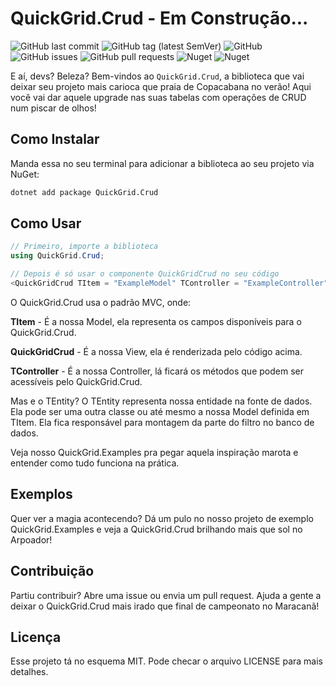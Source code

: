 # QuickGrid.Crud - Em Construção...

![GitHub last commit](https://img.shields.io/github/last-commit/carlosdealmeida/QuickGrid.Crud)
![GitHub tag (latest SemVer)](https://img.shields.io/github/v/tag/carlosdealmeida/QuickGrid.Crud)
![GitHub](https://img.shields.io/github/license/carlosdealmeida/QuickGrid.Crud)
![GitHub issues](https://img.shields.io/github/issues/carlosdealmeida/QuickGrid.Crud)
![GitHub pull requests](https://img.shields.io/github/issues-pr/carlosdealmeida/QuickGrid.Crud)
![Nuget](https://img.shields.io/nuget/v/QuickGrid.Crud)
![Nuget](https://img.shields.io/nuget/dt/QuickGrid.Crud?label=nuget%20downloads)


E aí, devs? Beleza? Bem-vindos ao `QuickGrid.Crud`, a biblioteca que vai deixar seu projeto mais carioca que praia de Copacabana no verão! Aqui você vai dar aquele upgrade nas suas tabelas com operações de CRUD num piscar de olhos!

## Como Instalar

Manda essa no seu terminal para adicionar a biblioteca ao seu projeto via NuGet:

```bash
dotnet add package QuickGrid.Crud
```

## Como Usar

```csharp
// Primeiro, importe a biblioteca
using QuickGrid.Crud;
```

```csharp
// Depois é só usar o componente QuickGridCrud no seu código
<QuickGridCrud TItem = "ExampleModel" TController = "ExampleController" TEntity = "ExampleEntity" />
```

O QuickGrid.Crud usa o padrão MVC, onde:

**TItem** - É a nossa Model, ela representa os campos disponíveis para o QuickGrid.Crud.  

**QuickGridCrud** - É a nossa View, ela é renderizada pelo código acima.  

**TController** - É a nossa Controller, lá ficará os métodos que podem ser acessíveis pelo QuickGrid.Crud.  

Mas e o TEntity? O TEntity representa nossa entidade na fonte de dados. Ela pode ser uma outra classe ou até mesmo a nossa Model definida em TItem.
Ela fica responsável para montagem da parte do filtro no banco de dados.

Veja nosso QuickGrid.Examples pra pegar aquela inspiração marota e entender como tudo funciona na prática.

## Exemplos
Quer ver a magia acontecendo? Dá um pulo no nosso projeto de exemplo QuickGrid.Examples e veja a QuickGrid.Crud brilhando mais que sol no Arpoador!

## Contribuição
Partiu contribuir? Abre uma issue ou envia um pull request. Ajuda a gente a deixar o QuickGrid.Crud mais irado que final de campeonato no Maracanã!

## Licença
Esse projeto tá no esquema MIT. Pode checar o arquivo LICENSE para mais detalhes.
